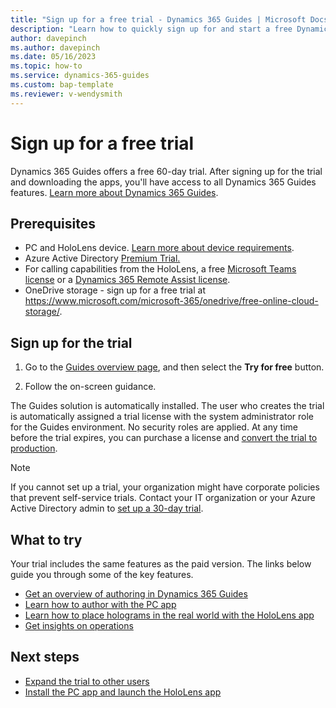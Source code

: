 ```yaml
---
title: "Sign up for a free trial - Dynamics 365 Guides | Microsoft Docs"
description: "Learn how to quickly sign up for and start a free Dynamics 365 Guides trial. Explore the app with tours and videos, and find additional learning resources."
author: davepinch
ms.author: davepinch
ms.date: 05/16/2023
ms.topic: how-to
ms.service: dynamics-365-guides
ms.custom: bap-template
ms.reviewer: v-wendysmith
---
```


# Sign up for a free trial

Dynamics 365 Guides offers a free 60-day trial. After signing up for the trial and downloading the apps, you'll have access to all Dynamics 365 Guides features. [Learn more about Dynamics 365 Guides](https://dynamics.microsoft.com/mixed-reality/guides/).

## Prerequisites

- PC and HoloLens device. [Learn more about device requirements](requirements.md).
- Azure Active Directory [Premium Trial.](https://azure.microsoft.com/trial/get-started-active-directory/)
- For calling capabilities from the HoloLens, a free [Microsoft Teams license](https://products.office.com/microsoft-teams/free) or a [Dynamics 365 Remote Assist license](../remote-assist/try-remote-assist.md).
- OneDrive storage - sign up for a free trial at https://www.microsoft.com/microsoft-365/onedrive/free-online-cloud-storage/.

## Sign up for the trial

1. Go to the [Guides overview page](https://aka.ms/TryGuides), and then select the **Try for free** button.

1. Follow the on-screen guidance.

The Guides solution is automatically installed. The user who creates the trial is automatically assigned a trial license with the system administrator role for the Guides environment. No security roles are applied.
At any time before the trial expires, you can purchase a license and [convert the trial to production](convert-trial-to-paid.md).

> [!NOTE]
> If you cannot set up a trial, your organization might have corporate policies that prevent self-service trials. Contact your IT organization or your Azure Active Directory admin to [set up a 30-day trial](trial-faq.md#can-i-access-the-previous-30-day-trial).

## What to try

Your trial includes the same features as the paid version. The links below guide you through some of the key features.

- [Get an overview of authoring in Dynamics 365 Guides](authoring-overview.md)
- [Learn how to author with the PC app](pc-app-overview.md)
- [Learn how to place holograms in the real world with the HoloLens app](hololens-app-overview.md)
- [Get insights on operations](analytics-overview.md)

## Next steps

- [Expand the trial to other users](trial-faq.md#how-do-i-add-more-users-to-a-trial)
- [Install the PC app and launch the HoloLens app](install-pc-hololens-apps.md)